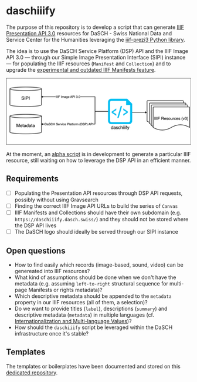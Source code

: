 # daschiiify
The purpose of this repository is to develop a script that can generate [IIIF Presentation API 3.0](https://iiif.io/api/presentation/3.0/) resources for DaSCH - Swiss National Data and Service Center for the Humanities leveraging the [iiif-prezi3 Python library](https://iiif-prezi.github.io/iiif-prezi3/). 

The idea is to use the DaSCH Service Platform (DSP) API and the IIIF Image API 3.0 — through our Simple Image Presentation Interface (SIPI) instance — for populating the IIIF resources (`Manifest` and `Collection`) and to upgrade the [experimental and outdated IIIF Manifests feature](https://docs.dasch.swiss/2023.02.02/DSP-API/03-endpoints/api-v2/reading-and-searching-resources/#iiif-manifests).

![High-level overview](overview.png)

At the moment, an [alpha script](/test/daschiiify-alpha.py) is in development to generate a particular IIIF resource, still waiting on how to leverage the DSP API in an efficient manner. 

## Requirements
- [ ] Populating the Presentation API resources through DSP API requests, possibly without using Gravsearch
- [ ] Finding the correct IIIF Image API URLs to build the series of `Canvas`
- [ ] IIIF Manifests and Collections should have their own subdomain (e.g. `https://daschiiify.dasch.swiss/`) and they should not be stored where the DSP API lives
- [ ] The DaSCH logo should ideally be served through our SIPI instance

## Open questions
- How to find easily which records (image-based, sound, video) can be genereated into IIIF resources?
- What kind of assumptions should be done when we don't have the metadata (e.g. assuming `left-to-right` structural sequence for multi-page Manifests or rights metadata)?
- Which descriptive metadata should be appended to the `metadata` property in our IIIF resources (all of them, a selection)?
- Do we want to provide titles (`label`), descriptions (`summary`) and descriptive metadata (`metadata`) in multiple languages (cf. [Internationalization and Multi-language Values](https://iiif.io/api/cookbook/recipe/0006-text-language/))?
- How should the `daschiiify` script be leveraged within the DaSCH infrastructure once it's stable?

## Templates
The templates or boilerplates have been documented and stored on this [dedicated repository](https://github.com/dasch-swiss/iiif-templates). 